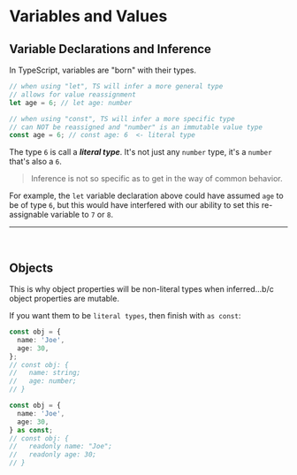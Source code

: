 # Variables and Values

## Variable Declarations and Inference

In TypeScript, variables are "born" with their types.

```ts
// when using "let", TS will infer a more general type
// allows for value reassignment
let age = 6; // let age: number

// when using "const", TS will infer a more specific type
// can NOT be reassigned and "number" is an immutable value type
const age = 6; // const age: 6  <- literal type
```

The type `6` is call a **_literal type_**. It's not just any `number` type, it's a `number` that's also a `6`.

> Inference is not so specific as to get in the way of common behavior.

For example, the `let` variable declaration above could have assumed `age` to be of type `6`, but this would have interfered with our ability to set this re-assignable variable to `7` or `8`.

---

<br>

## Objects

This is why object properties will be non-literal types when inferred...b/c object properties are mutable.

If you want them to be `literal types`, then finish with `as const`:

```ts
const obj = {
  name: 'Joe',
  age: 30,
};
// const obj: {
//   name: string;
//   age: number;
// }

const obj = {
  name: 'Joe',
  age: 30,
} as const;
// const obj: {
//   readonly name: "Joe";
//   readonly age: 30;
// }
```
